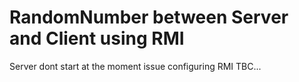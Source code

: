 # RandomNumber between Server and Client using RMI
Server dont start at the moment issue configuring RMI
TBC...